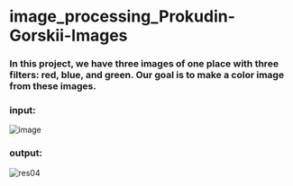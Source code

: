 # image_processing_Prokudin-Gorskii-Images
### In this project, we have three images of one place with three filters: red, blue, and green. Our goal is to make a color image from these images.
### input:
![image](https://user-images.githubusercontent.com/89074426/187863659-deaf0cd9-41fc-4ae2-8a51-0dcd0f070916.png)
### output:
![res04](https://user-images.githubusercontent.com/89074426/187863749-f73561c8-06bc-4cb5-8cc6-5a307eeb2920.jpg)
